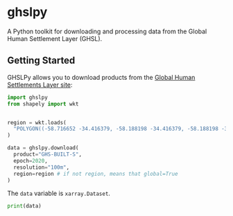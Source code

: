 # ghslpy
A Python toolkit for downloading and processing data from the Global Human Settlement Layer (GHSL).

## Getting Started

GHSLPy allows you to download products from the [Global Human Settlements Layer site](https://human-settlement.emergency.copernicus.eu/download.php?):

```python
import ghslpy
from shapely import wkt


region = wkt.loads(
  "POLYGON((-58.716652 -34.416379, -58.188198 -34.416379, -58.188198 -34.787519, -58.716652 -34.787519, -58.716652 -34.416379))"
)

data = ghslpy.download(
  product="GHS-BUILT-S",
  epoch=2020,
  resolution="100m",
  region=region # if not region, means that global=True
)
```

The `data` variable is `xarray.Dataset`.

```python
print(data)
```

